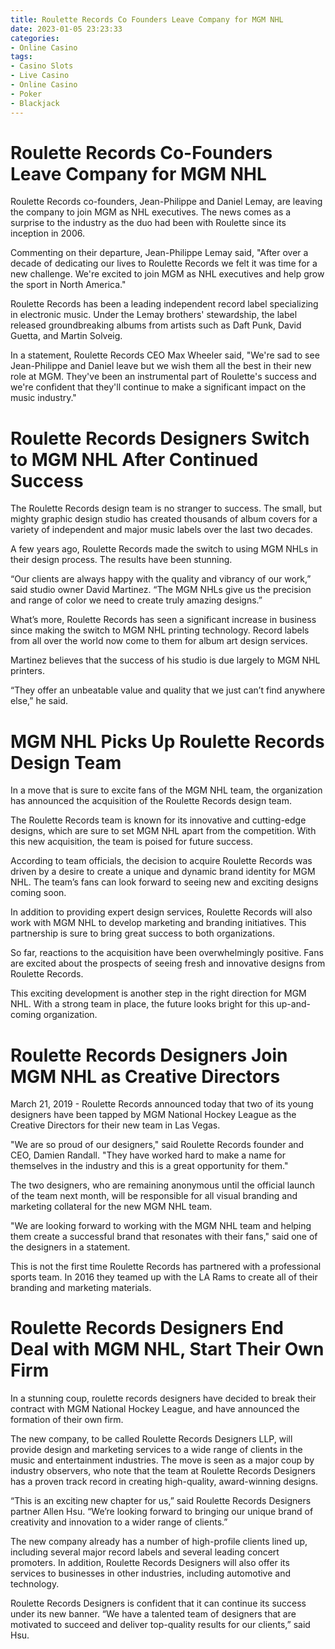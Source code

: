 ```yaml
---
title: Roulette Records Co Founders Leave Company for MGM NHL
date: 2023-01-05 23:23:33
categories:
- Online Casino
tags:
- Casino Slots
- Live Casino
- Online Casino
- Poker
- Blackjack
---
```



#  Roulette Records Co-Founders Leave Company for MGM NHL

Roulette Records co-founders, Jean-Philippe and Daniel Lemay, are leaving the company to join MGM as NHL executives. The news comes as a surprise to the industry as the duo had been with Roulette since its inception in 2006.

Commenting on their departure, Jean-Philippe Lemay said, "After over a decade of dedicating our lives to Roulette Records we felt it was time for a new challenge. We're excited to join MGM as NHL executives and help grow the sport in North America."

Roulette Records has been a leading independent record label specializing in electronic music. Under the Lemay brothers' stewardship, the label released groundbreaking albums from artists such as Daft Punk, David Guetta, and Martin Solveig.

In a statement, Roulette Records CEO Max Wheeler said, "We're sad to see Jean-Philippe and Daniel leave but we wish them all the best in their new role at MGM. They've been an instrumental part of Roulette's success and we're confident that they'll continue to make a significant impact on the music industry."

#  Roulette Records Designers Switch to MGM NHL After Continued Success

The Roulette Records design team is no stranger to success. The small, but mighty graphic design studio has created thousands of album covers for a variety of independent and major music labels over the last two decades.

A few years ago, Roulette Records made the switch to using MGM NHLs in their design process. The results have been stunning.

“Our clients are always happy with the quality and vibrancy of our work,” said studio owner David Martinez. “The MGM NHLs give us the precision and range of color we need to create truly amazing designs.”

What’s more, Roulette Records has seen a significant increase in business since making the switch to MGM NHL printing technology. Record labels from all over the world now come to them for album art design services.

Martinez believes that the success of his studio is due largely to MGM NHL printers.

“They offer an unbeatable value and quality that we just can’t find anywhere else,” he said.

#  MGM NHL Picks Up Roulette Records Design Team

In a move that is sure to excite fans of the MGM NHL team, the organization has announced the acquisition of the Roulette Records design team.

The Roulette Records team is known for its innovative and cutting-edge designs, which are sure to set MGM NHL apart from the competition. With this new acquisition, the team is poised for future success.

According to team officials, the decision to acquire Roulette Records was driven by a desire to create a unique and dynamic brand identity for MGM NHL. The team’s fans can look forward to seeing new and exciting designs coming soon.

In addition to providing expert design services, Roulette Records will also work with MGM NHL to develop marketing and branding initiatives. This partnership is sure to bring great success to both organizations.

So far, reactions to the acquisition have been overwhelmingly positive. Fans are excited about the prospects of seeing fresh and innovative designs from Roulette Records.

This exciting development is another step in the right direction for MGM NHL. With a strong team in place, the future looks bright for this up-and-coming organization.

#  Roulette Records Designers Join MGM NHL as Creative Directors

March 21, 2019 - Roulette Records announced today that two of its young designers have been tapped by MGM National Hockey League as the Creative Directors for their new team in Las Vegas.

"We are so proud of our designers," said Roulette Records founder and CEO, Damien Randall. "They have worked hard to make a name for themselves in the industry and this is a great opportunity for them."

The two designers, who are remaining anonymous until the official launch of the team next month, will be responsible for all visual branding and marketing collateral for the new MGM NHL team.

"We are looking forward to working with the MGM NHL team and helping them create a successful brand that resonates with their fans," said one of the designers in a statement.

This is not the first time Roulette Records has partnered with a professional sports team. In 2016 they teamed up with the LA Rams to create all of their branding and marketing materials.

#  Roulette Records Designers End Deal with MGM NHL, Start Their Own Firm

In a stunning coup, roulette records designers have decided to break their contract with MGM National Hockey League, and have announced the formation of their own firm.

The new company, to be called Roulette Records Designers LLP, will provide design and marketing services to a wide range of clients in the music and entertainment industries. The move is seen as a major coup by industry observers, who note that the team at Roulette Records Designers has a proven track record in creating high-quality, award-winning designs.

“This is an exciting new chapter for us,” said Roulette Records Designers partner Allen Hsu. “We’re looking forward to bringing our unique brand of creativity and innovation to a wider range of clients.”

The new company already has a number of high-profile clients lined up, including several major record labels and several leading concert promoters. In addition, Roulette Records Designers will also offer its services to businesses in other industries, including automotive and technology.

Roulette Records Designers is confident that it can continue its success under its new banner. “We have a talented team of designers that are motivated to succeed and deliver top-quality results for our clients,” said Hsu.